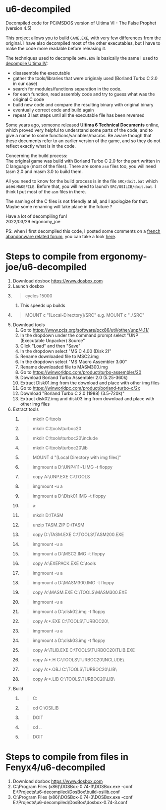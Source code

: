 # u6-decompiled
Decompiled code for PC/MSDOS version of Ultima VI - The False Prophet (version 4.5)


This project allows you to build `GAME.EXE`, with very few differences from the original.
I have also decompiled most of the other executables, but I have to make the code more readable before releasing it.

The techniques used to decompile `GAME.EXE` is basically the same I used to [decompile Ultima IV](https://github.com/ergonomy-joe/u4-decompiled):
* disassemble the executable
* gather the tools/libraries that were originaly used (Borland Turbo C 2.0 in our case)
* search for modules/functions separation in the code.
* for each function, read assembly code and try to guess what was the original C code
* build new code and compare the resulting binary with original binary
* eventually correct code and build again
* repeat 3 last steps until all the executable file has been reversed

Some years ago, someone released **Ultima 6 Technical Documents** online, which proved very helpful to understand some parts of the code, and to give a name to some functions/variables/macros.
Be aware though that these documents refer to an earlier version of the game, and so they do not reflect exactly what is in the code.


Concerning the build process:  
The original game was build with Borland Turbo C 2.0 for the part written in C language (most of the files).
There are some `asm` files too, you will need tasm 2.0 and masm 3.0 to build them.

All you need to know for the build process is in the file `SRC/doit.bat` which uses `MAKEFILE`.
Before that, you will need to launch `SRC/OSILIB/doit.bat`. I think I put most of the `asm` files in there.

The naming of the C files is not friendly at all, and I apologize for that. Maybe some renaming will take place in the future ?

Have a lot of decompiling fun!  
2022/03/29 ergonomy_joe

PS: when I first decompiled this code, I posted some comments on a [french abandonware related forum](https://www.abandonware-forums.org/), you can take a look [here](https://www.abandonware-forums.org/forum/forum-ltf-abandonware-france/le-bar-des-amis/36760-ultima-vi-les-codes-sources-r%C3%A9g%C3%A9n%C3%A9r%C3%A9s?35874-Ultima-VI-les-codes-sources-r%E9g%E9n%E9r%E9s=).

# Steps to compile from ergonomy-joe/u6-decompiled

1. Download dosbox https://www.dosbox.com
1. Launch dosbox
1. >cycles 15000
	1. This speeds up builds
1. >MOUNT c "[Local-Directory]/SRC"
	e.g. MOUNT c "..\SRC"
1. Download tools
	1. Go to https://www.pcjs.org/software/pcx86/util/other/unp/4.11/
	1. In the dropdown under the command prompt select "UNP (Executable Unpacker) Source"
	1. Click "Load" and then "Save"
	1. In the dropdown select "MS C 4.00 (Disk 2)"
	1. Rename downloaded file to MSC2.img
	1. In the dropdown select "MS Macro Assembler 3.00"
	1. Rename downloaded file to MASM300.img
	1. Go to https://winworldpc.com/product/turbo-assembler/20
	1. Download Borland Turbo Assembler 2.0 (5.25-360k)
	1. Extract Disk01.img from the download and place with other img files
	1. Go to https://winworldpc.com/product/borland-turbo-c/2x
	1. Download "Borland Turbo C 2.0 (1988) (3.5-720k)"
	1. Extract disk02.img and disk03.img from download and place with other img files
1. Extract tools
	1. >mkdir C:\tools
	1. >mkdir C:\tools\turboc20
	1. >mkdir C:\tools\turboc20\include
	1. >mkdir C:\tools\turboc20\lib
	1. >MOUNT d "[Local Directory with img files]"
	1. >imgmount a D:\UNP411~1.IMG -t floppy
	1. >copy A:\UNP.EXE C:\TOOLS
	1. >imgmount -u a
	1. >imgmount a D:\Disk01.IMG -t floppy
	1. >a:
	1. >mkdir D:\TASM
	1. >unzip TASM.ZIP D:\TASM
	1. >copy D:\TASM.EXE C:\TOOLS\TASM200.EXE
	1. >imgmount -u a
	1. >imgmount a D:\MSC2.IMG -t floppy
	1. >copy A:\EXEPACK.EXE C:\tools
	1. >imgmount -u a
	1. >imgmount a D:\MASM300.IMG -t floppy
	1. >copy A:\MASM.EXE C:\TOOLS\MASM300.EXE
	1. >imgmount -u a
	1. >imgmount a D:\disk02.img -t floppy
	1. >copy A:\*.EXE C:\TOOLS\TURBOC20\
	1. >imgmount -u a
	1. >imgmount a D:\disk03.img -t floppy
	1. >copy A:\TLIB.EXE C:\TOOLS\TURBOC20\TLIB.EXE
	1. >copy A:\*.H C:\TOOLS\TURBOC20\INCLUDE\
	1. >copy A:\*.OBJ C:\TOOLS\TURBOC20\LIB\
	1. >copy A:\*.LIB C:\TOOLS\TURBOC20\LIB\
1. Build
	1. >C:
	1. >cd C:\OSILIB
	1. >DOIT
	1. >cd ..
	1. >DOIT

# Steps to compile from files in Fenyx4/u6-decompiled
1. Download dosbox https://www.dosbox.com
1. C:\Program Files (x86)\DOSBox-0.74-3\DOSBox.exe -conf E:\Projects\u6-decompiled\DosBox\build-osilib.conf
1. C:\Program Files (x86)\DOSBox-0.74-3\DOSBox.exe -conf E:\Projects\u6-decompiled\DosBox\dosbox-0.74-3.conf
